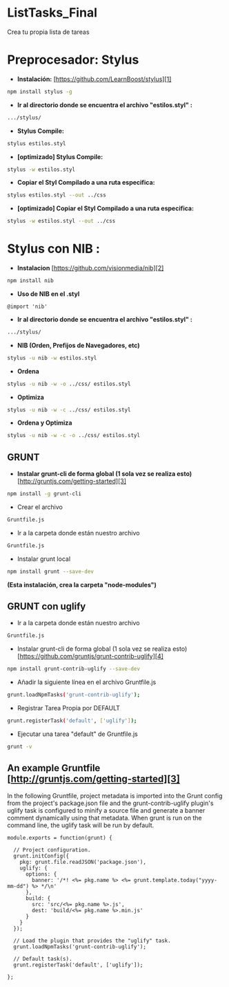ListTasks_Final
===============
Crea tu propia lista de tareas


Preprocesador: Stylus
=====================

 * **Instalación:** [https://github.com/LearnBoost/stylus][1]
```sh
npm install stylus -g
```
 * **Ir al directorio donde se encuentra el archivo "estilos.styl" :**
```sh
.../stylus/
```
 * **Stylus Compile:**
```sh
stylus estilos.styl
```
 * **[optimizado] Stylus Compile:**
```sh
stylus -w estilos.styl
```
 * **Copiar el Styl Compilado a una ruta especifica:**
```sh
stylus estilos.styl --out ../css
```
 * **[optimizado] Copiar el Styl Compilado a una ruta especifica:**
```sh
stylus -w estilos.styl --out ../css
```

    
Stylus con NIB : 
==============
 * **Instalacion** [https://github.com/visionmedia/nib][2]
```sh
npm install nib
```
 * **Uso de NIB en el .styl**
```styl
@import 'nib'
``` 
 * **Ir al directorio donde se encuentra el archivo "estilos.styl" :**
```sh
.../stylus/
```
 * **NIB (Orden, Prefijos de Navegadores, etc)**
```sh
stylus -u nib -w estilos.styl
```
 * **Ordena**
```sh
stylus -u nib -w -o ../css/ estilos.styl
```
 * **Optimiza**
```sh
stylus -u nib -w -c ../css/ estilos.styl
```
* **Ordena y Optimiza**
```sh
stylus -u nib -w -c -o ../css/ estilos.styl
```

GRUNT
-----

 - **Instalar grunt-cli de forma global (1
   sola vez se realiza esto)** [http://gruntjs.com/getting-started][3]
```sh
npm install -g grunt-cli
```
 - Crear el archivo
```sh
Gruntfile.js
```
 - Ir a la carpeta donde están nuestro archivo 
```sh
Gruntfile.js
```
 - Instalar grunt local
```sh
npm install grunt --save-dev
```
**(Esta instalación, crea la carpeta "node-modules")**
    

GRUNT con uglify
----------------

 - Ir a la carpeta donde están nuestro archivo 
```sh
Gruntfile.js
```
 - Instalar grunt-cli de forma global (1 sola vez se realiza esto) [https://github.com/gruntjs/grunt-contrib-uglify][4] 
```sh
npm install grunt-contrib-uglify --save-dev 
```
 - Añadir la siguiente línea en el archivo Gruntfile.js
```sh
grunt.loadNpmTasks('grunt-contrib-uglify');
```
 - Registrar Tarea Propia por DEFAULT
```sh
grunt.registerTask('default', ['uglify']);
```
 - Ejecutar una tarea "default" de Gruntfile.js 
```sh
grunt -v
```

An example Gruntfile [http://gruntjs.com/getting-started][3]
----------------
In the following Gruntfile, project metadata is imported into the Grunt config from the project's package.json file and the grunt-contrib-uglify plugin's uglify task is configured to minify a source file and generate a banner comment dynamically using that metadata. When grunt is run on the command line, the uglify task will be run by default.
```
module.exports = function(grunt) {

  // Project configuration.
  grunt.initConfig({
    pkg: grunt.file.readJSON('package.json'),
    uglify: {
      options: {
        banner: '/*! <%= pkg.name %> <%= grunt.template.today("yyyy-mm-dd") %> */\n'
      },
      build: {
        src: 'src/<%= pkg.name %>.js',
        dest: 'build/<%= pkg.name %>.min.js'
      }
    }
  });

  // Load the plugin that provides the "uglify" task.
  grunt.loadNpmTasks('grunt-contrib-uglify');

  // Default task(s).
  grunt.registerTask('default', ['uglify']);

};
```
                           


  [1]: http://https://github.com/LearnBoost/stylus
  [2]: https://github.com/visionmedia/nib
  [3]: http://gruntjs.com/getting-started
  [4]: https://github.com/gruntjs/grunt-contrib-uglify
